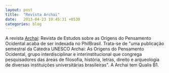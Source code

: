 ```yaml
---
layout: post
title:  "Revista Archai"
date:   2013-04-23 19:45:31 +0530
categories: blog
---
```

A revista <a href="http://seer.bce.unb.br/index.php/archai/" title="Archai">Archai</a>: Revista de Estudos sobre as Origens do Pensamento Ocidental acaba de ser indexada no PhilBrasil. Trata-se de "uma publicação semestral da Cátedra UNESCO Archai: As Origens do Pensamento Ocidental, grupo interdisciplinar e interinstitucional que congrega pesquisadores das áreas de filosofia, história, letras, direito e arqueologia de diversas instituições universitárias brasileiras". A Archai tem Qualis B1.